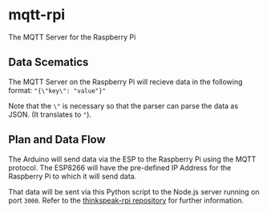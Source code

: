 # mqtt-rpi
The MQTT Server for the Raspberry Pi

## Data Scematics
The MQTT Server on the Raspberry Pi will recieve data in the following format:
`"{\"key\": "value"}"`

Note that the `\"` is necessary so that the parser can parse the data as JSON. (It translates to `"`).

## Plan and Data Flow
The Arduino will send data via the ESP to the Raspberry Pi using the MQTT protocol. The ESP8266 will have the pre-defined IP Address for the Raspberry Pi to which it will send data.

That data will be sent via this Python script to the Node.js server running on port `3000`. Refer to the [thinkspeak-rpi repository](https://github.com/codexpress-myanmar-hku/thinkspeak-rpi) for further information.
